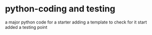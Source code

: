 # python-coding and testing
a major python code for a starter
adding a template to check for it start
added a testing point
